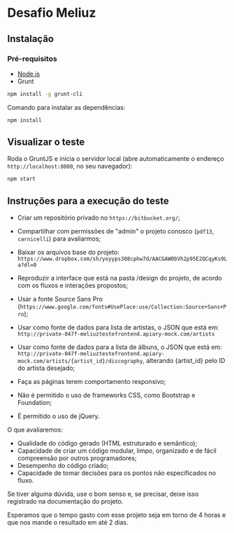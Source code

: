 # Desafio Meliuz

## Instalação

### Pré-requisitos

- [Node.js](https://nodejs.org/)
- Grunt 

```bash
npm install -g grunt-cli
```

Comando para instalar as dependências:
```bash
npm install
```

## Visualizar o teste

Roda o GruntJS e inicia o servidor local (abre automaticamente o endereço `http://localhost:8000`, no seu navegador):

```bash
npm start
```

## Instruções para a execução do teste

- Criar um repositório privado no `https://bitbucket.org/`;

- Compartilhar com permissões de "admin" o projeto conosco (`pdf13`, `carnicelli`) para avaliarmos;

- Baixar os arquivos base do projeto: `https://www.dropbox.com/sh/yoyyps308cphw7d/AACGAW0bVh2p95E2QCqyKs9La?dl=0`

- Reproduzir a interface que está na pasta /design do projeto, de acordo com os fluxos e interações propostos;

- Usar a fonte Source Sans Pro (`https://www.google.com/fonts#UsePlace:use/Collection:Source+Sans+Pro`);

- Usar como fonte de dados para lista de artistas, o JSON que está em: `http://private-047f-meliuztestefrontend.apiary-mock.com/artists`

- Usar como fonte de dados para a lista de álbuns, o JSON que está em: `http://private-047f-meliuztestefrontend.apiary-mock.com/artists/{artist_id}/discography`, alterando {artist_id} pelo ID do artista desejado;

- Faça as páginas terem comportamento responsivo;

- Não é permitido o uso de frameworks CSS, como Bootstrap e Foundation;

- É permitido o uso de jQuery.

O que avaliaremos:

- Qualidade do código gerado (HTML estruturado e semântico);
- Capacidade de criar um código modular, limpo, organizado e de fácil compreensão por outros programadores;
- Desempenho do código criado;
- Capacidade de tomar decisões para os pontos não especificados no fluxo.

Se tiver alguma dúvida, use o bom senso e, se precisar, deixe isso registrado na documentação do projeto.

Esperamos que o tempo gasto com esse projeto seja em torno de 4 horas e que nos mande o resultado em até 2 dias.
